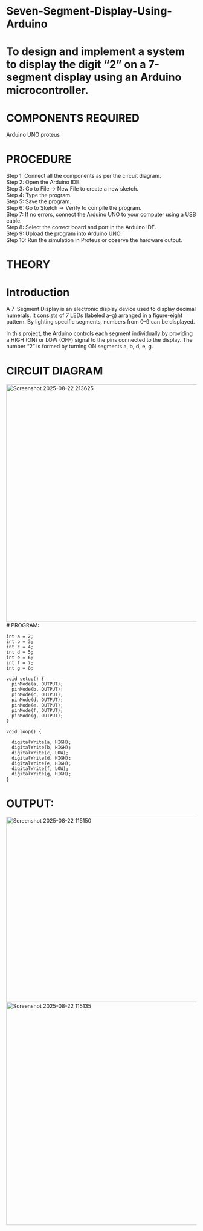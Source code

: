 # Seven-Segment-Display-Using-Arduino
# To design and implement a system to display the digit “2” on a 7-segment display using an Arduino microcontroller.
# COMPONENTS REQUIRED
Arduino UNO
proteus
# PROCEDURE

Step 1: Connect all the components as per the circuit diagram. </br>
Step 2: Open the Arduino IDE. </br>
Step 3: Go to File → New File to create a new sketch. </br>
Step 4: Type the program. </br>
Step 5: Save the program. </br>
Step 6: Go to Sketch → Verify to compile the program. </br>
Step 7: If no errors, connect the Arduino UNO to your computer using a USB cable. </br>
Step 8: Select the correct board and port in the Arduino IDE. </br>
Step 9: Upload the program into Arduino UNO. </br>
Step 10: Run the simulation in Proteus or observe the hardware output. </br>

# THEORY
# Introduction

A 7-Segment Display is an electronic display device used to display decimal numerals. It consists of 7 LEDs (labeled a–g) arranged in a figure-eight pattern. By lighting specific segments, numbers from 0–9 can be displayed.

In this project, the Arduino controls each segment individually by providing a HIGH (ON) or LOW (OFF) signal to the pins connected to the display. The number “2” is formed by turning ON segments a, b, d, e, g.

 # CIRCUIT DIAGRAM
 <img width="1012" height="629" alt="Screenshot 2025-08-22 213625" src="https://github.com/user-attachments/assets/4a3bcc1a-0aa7-443d-97e0-d9ebdf5acbde" />
# PROGRAM:

```
int a = 2;
int b = 3;
int c = 4;
int d = 5;
int e = 6;
int f = 7;
int g = 8;

void setup() {
  pinMode(a, OUTPUT);
  pinMode(b, OUTPUT);
  pinMode(c, OUTPUT);
  pinMode(d, OUTPUT);
  pinMode(e, OUTPUT);
  pinMode(f, OUTPUT);
  pinMode(g, OUTPUT);
}

void loop() {
  
  digitalWrite(a, HIGH);
  digitalWrite(b, HIGH);
  digitalWrite(c, LOW);
  digitalWrite(d, HIGH);
  digitalWrite(e, HIGH);
  digitalWrite(f, LOW);
  digitalWrite(g, HIGH);
}

```
# OUTPUT:
<img width="948" height="490" alt="Screenshot 2025-08-22 115150" src="https://github.com/user-attachments/assets/8bc8ded7-8c53-454f-8c43-0502a448626e" />

<img width="1105" height="590" alt="Screenshot 2025-08-22 115135" src="https://github.com/user-attachments/assets/11878fe0-75ae-4336-a303-b4ef06734fa3" />
